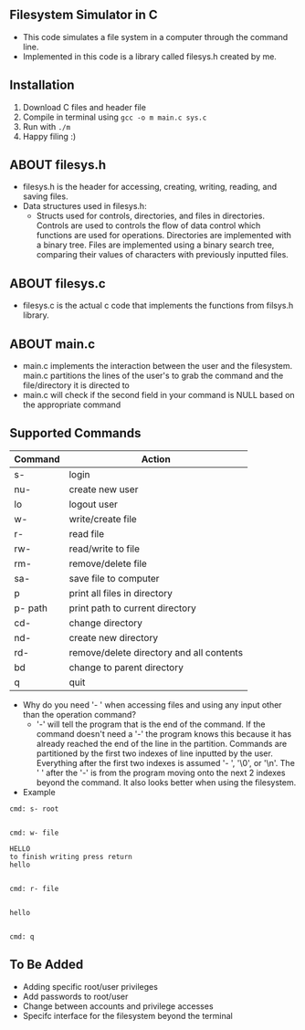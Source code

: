 Filesystem Simulator in C
-
- This code simulates a file system in a computer through the command line.
- Implemented in this code is a library called filesys.h created by me.

Installation 
-
1. Download C files and header file
2. Compile in terminal using ```gcc -o m main.c sys.c```
3. Run with ```./m```
4. Happy filing :)

ABOUT filesys.h
-
- filesys.h is the header for accessing, creating, writing, reading, and saving files.
- Data structures used in filesys.h:
  - Structs used for controls, directories, and files in directories. Controls are used to controls the flow of data control which functions are used for operations. Directories are implemented with a binary tree. Files are implemented using a binary search tree, comparing their values of characters with previously inputted files.
  
ABOUT filesys.c
-
- filesys.c is the actual c code that implements the functions from filsys.h library.

ABOUT main.c
-
- main.c implements the interaction between the user and the filesystem. main.c partitions the lines of the user's to grab the command and the file/directory it is directed to
- main.c will check if the second field in your command is NULL based on the appropriate command

Supported Commands
-
| Command | Action |
| ------- | ----------- |
| s-       | login       | 
| nu-      | create new user |
| lo       | logout user |
| w-       | write/create file            |
| r-        |  read file           |
| rw-        | read/write to file            |
| rm-        | remove/delete file            |
| sa-        |  save file to computer           |
| p        | print all files in directory            |
| p- path  | print path to current directory |
| cd-        | change directory            |
| nd-        | create new directory            |
| rd-        | remove/delete directory and all contents
| bd        | change to parent directory            |
| q        |  quit           |

- Why do you need '- ' when accessing files and using any input other than the operation command?
  - '-' will tell the program that is the end of the command. If the command doesn't need a '-' the program knows this because it has already reached the end of the line in the partition. Commands are partitioned by the first two indexes of line inputted by the user. Everything after the first two indexes is assumed '- ', '\0', or '\n'. The ' ' after the '-' is from the program moving onto the next 2 indexes beyond the command. It also looks better when using the filesystem.
- Example
```
cmd: s- root


cmd: w- file

HELLO
to finish writing press return
hello


cmd: r- file


hello


cmd: q
```

To Be Added
-
- Adding specific root/user privileges
- Add passwords to root/user
- Change between accounts and privilege accesses
- Specifc interface for the filesystem beyond the terminal
